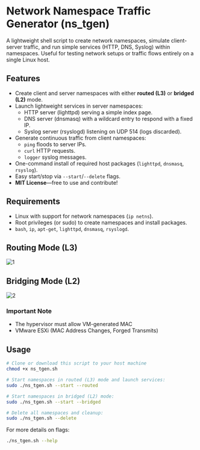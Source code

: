 # Network Namespace Traffic Generator (ns_tgen)

A lightweight shell script to create network namespaces, simulate client-server traffic, and run simple services (HTTP, DNS, Syslog) within namespaces. Useful for testing network setups or traffic flows entirely on a single Linux host.

## Features

- Create client and server namespaces with either **routed (L3)** or **bridged (L2)** mode.
- Launch lightweight services in server namespaces:
  - HTTP server (lighttpd) serving a simple index page.
  - DNS server (dnsmasq) with a wildcard entry to respond with a fixed IP.
  - Syslog server (rsyslogd) listening on UDP 514 (logs discarded).
- Generate continuous traffic from client namespaces:
  - `ping` floods to server IPs.
  - `curl` HTTP requests.
  - `logger` syslog messages.
- One-command install of required host packages (`lighttpd`, `dnsmasq`, `rsyslog`).
- Easy start/stop via `--start`/`--delete` flags.
- **MIT License**—free to use and contribute!

## Requirements

- Linux with support for network namespaces (`ip netns`).
- Root privileges (or sudo) to create namespaces and install packages.
- `bash`, `ip`, `apt-get`, `lighttpd`, `dnsmasq`, `rsyslogd`.

## Routing Mode (L3)
![1](https://github.com/user-attachments/assets/1ab1b4dd-2661-44d5-8c18-3837be1cf340)


## Bridging Mode (L2)
![2](https://github.com/user-attachments/assets/140c8c2c-b251-436c-9d69-3e9e38aaef67)

### Important Note
- The hypervisor must allow VM-generated MAC
- VMware ESXi (MAC Address Changes, Forged Transmits)

## Usage

```bash
# Clone or download this script to your host machine
chmod +x ns_tgen.sh

# Start namespaces in routed (L3) mode and launch services:
sudo ./ns_tgen.sh --start --routed

# Start namespaces in bridged (L2) mode:
sudo ./ns_tgen.sh --start --bridged

# Delete all namespaces and cleanup:
sudo ./ns_tgen.sh --delete
```

For more details on flags:

```bash
./ns_tgen.sh --help
```
